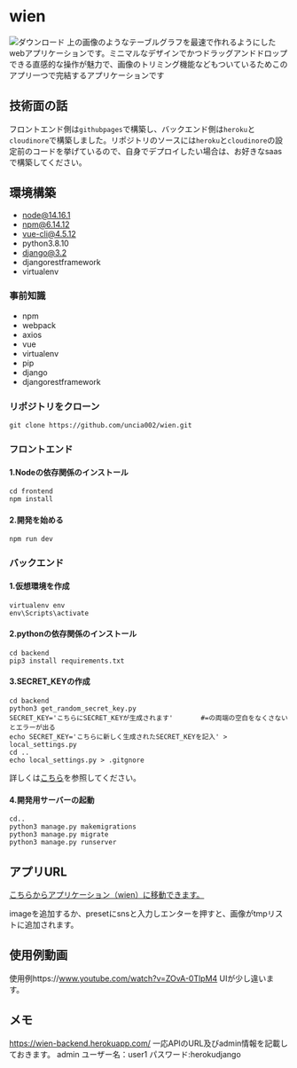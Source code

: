# wien
![ダウンロード](https://user-images.githubusercontent.com/72644339/117702110-0e548c00-b203-11eb-92b0-7de160929354.png)
上の画像のようなテーブルグラフを最速で作れるようにしたwebアプリケーションです。ミニマルなデザインでかつドラッグアンドドロップできる直感的な操作が魅力で、画像のトリミング機能などもついているためこのアプリ一つで完結するアプリケーションです



## 技術面の話
フロントエンド側は`githubpages`で構築し、バックエンド側は`heroku`と`cloudinore`で構築しました。リポジトリのソースには`heroku`と`cloudinore`の設定前のコードを挙げているので、自身でデプロイしたい場合は、お好きなsaasで構築してください。



## 環境構築
- node@14.16.1
- npm@6.14.12
- vue-cli@4.5.12
- python3.8.10
- django@3.2
- djangorestframework
- virtualenv

### 事前知識
- npm
- webpack
- axios
- vue
- virtualenv
- pip
- django
- djangorestframework

### リポジトリをクローン
```
git clone https://github.com/uncia002/wien.git
```
### フロントエンド
#### 1.Nodeの依存関係のインストール
```
cd frontend
npm install
```
#### 2.開発を始める
```
npm run dev
```
### バックエンド
#### 1.仮想環境を作成
```
virtualenv env
env\Scripts\activate
```
#### 2.pythonの依存関係のインストール
```
cd backend
pip3 install requirements.txt
```
#### 3.SECRET_KEYの作成
```
cd backend
python3 get_random_secret_key.py
SECRET_KEY='こちらにSECRET_KEYが生成されます'       #=の両端の空白をなくさないとエラーが出る
echo SECRET_KEY='こちらに新しく生成されたSECRET_KEYを記入' > local_settings.py
cd ..
echo local_settings.py > .gitgnore
```
詳しくは[こちら](https://qiita.com/frosty/items/bb5bc1553f452e5bb8ff)を参照してください。
#### 4.開発用サーバーの起動
```
cd..
python3 manage.py makemigrations
python3 manage.py migrate
python3 manage.py runserver
```

## アプリURL
[こちらからアプリケーション（wien）に移動できます。](https://uncia002.github.io/wien/#)

imageを追加するか、presetにsnsと入力しエンターを押すと、画像がtmpリストに追加されます。



## 使用例動画
使用例https://www.youtube.com/watch?v=ZOvA-0TlpM4
UIが少し違います。


## メモ
https://wien-backend.herokuapp.com/
一応APIのURL及びadmin情報を記載しておきます。
admin
ユーザー名：user1
パスワード:herokudjango

